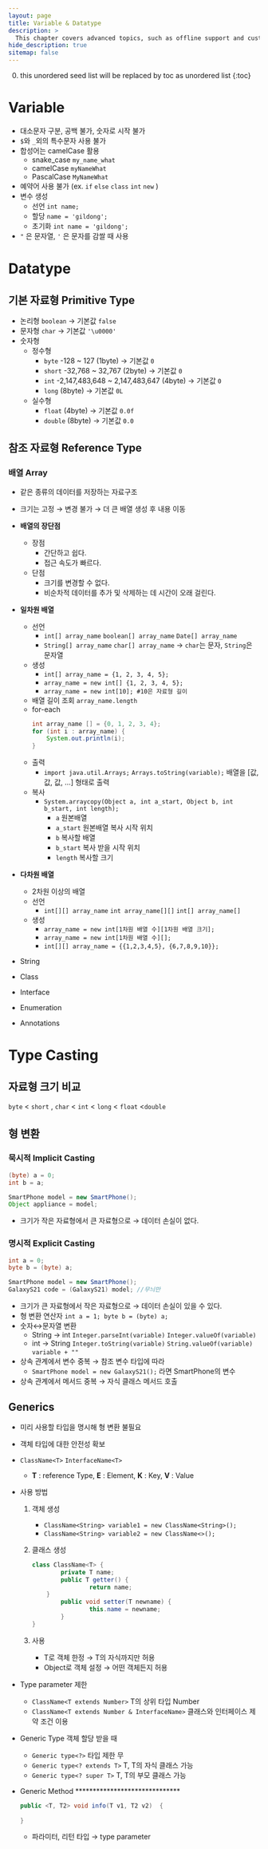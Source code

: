 ```yaml
---
layout: page
title: Variable & Datatype
description: >
  This chapter covers advanced topics, such as offline support and custom JS builds. Codings skills are recommended.
hide_description: true
sitemap: false
---
```

0. this unordered seed list will be replaced by toc as unordered list
{:toc}

# Variable
- 대소문자 구분, 공백 불가, 숫자로 시작 불가
- `$`와 `_`외의 특수문자 사용 불가
- 합성어는 camelCase 활용
    - snake_case `my_name_what`
    - camelCase `myNameWhat`
    - PascalCase `MyNameWhat`
- 예약어 사용 불가 (ex. `if` `else` `class` `int` `new` )
- 변수 생성
    - 선언 `int name;`
    - 할당 `name = 'gildong';`
    - 초기화 `int name = 'gildong';`
- `"` 은 문자열, `'` 은 문자를 감쌀 때 사용

# Datatype
## 기본 자료형 Primitive Type
- 논리형 `boolean` → 기본값 `false`
- 문자형 `char` → 기본값 `'\u0000'`
- 숫자형
    - 정수형
        - `byte` -128 ~ 127 (1byte) → 기본값 `0`
        - `short` -32,768 ~ 32,767 (2byte) → 기본값 `0`
        - `int` -2,147,483,648 ~ 2,147,483,647 (4byte) → 기본값 `0`
        - `long` (8byte) → 기본값 `0L`
    - 실수형
        - `float` (4byte) → 기본값 `0.0f`
        - `double` (8byte) → 기본값 `0.0`

## 참조 자료형 Reference Type
### 배열 Array
- 같은 종류의 데이터를 저장하는 자료구조
- 크기는 고정 → 변경 불가 → 더 큰 배열 생성 후 내용 이동

- **배열의 장단점**
    - 장점
        - 간단하고 쉽다.
        - 접근 속도가 빠르다.
    - 단점
        - 크기를 변경할 수 없다.
        - 비순차적 데이터를 추가 및 삭제하는 데 시간이 오래 걸린다.

- **일차원 배열**
    - 선언
        - `int[] array_name` `boolean[] array_name` `Date[] array_name`
        - `String[] array_name` `char[] array_name` → `char`는 문자, `String`은  문자열
    - 생성
        - `int[] array_name = {1, 2, 3, 4, 5};`
        - `array_name = new int[] {1, 2, 3, 4, 5};`
        - `array_name = new int[10]; #10은 자료형 길이`
    - 배열 길이 조회 `array_name.length`
    - for-each
        ```java
        int array_name [] = {0, 1, 2, 3, 4};
        for (int i : array_name) {
            System.out.println(i);
        }
        ```
    - 출력
        - `import java.util.Arrays;` `Arrays.toString(variable);` 배열을 [값, 값, 값, …] 형태로 출력
    - 복사
        - `System.arraycopy(Object a, int a_start, Object b, int b_start, int length);`
            - `a` 원본배열
            - `a_start` 원본배열 복사 시작 위치
            - `b` 복사할 배열
            - `b_start` 복사 받을 시작 위치
            - `length` 복사할 크기

- **다차원 배열**
    - 2차원 이상의 배열
    - 선언
        - `int[][] array_name` `int array_name[][]` `int[] array_name[]`
    - 생성
        - `array_name = new int[1차원 배열 수][1차원 배열 크기];`
        - `array_name = new int[1차원 배열 수][];`
        - `int[][] array_name = {{1,2,3,4,5}, {6,7,8,9,10}};`

- String
- Class
- Interface
- Enumeration
- Annotations

# Type Casting
## 자료형 크기 비교
`byte` < `short` , `char` < `int`  < `long` < `float` <`double`

## 형 변환
### 묵시적 Implicit Casting
```java
(byte) a = 0;
int b = a;
```

```java
SmartPhone model = new SmartPhone();
Object appliance = model;
```

- 크기가 작은 자료형에서 큰 자료형으로 → 데이터 손실이 없다.

### 명시적 Explicit Casting

```java
int a = 0;
byte b = (byte) a;
```

```java
SmartPhone model = new SmartPhone();
GalaxyS21 code = (GalaxyS21) model; //무늬만
```

- 크기가 큰 자료형에서 작은 자료형으로 → 데이터 손실이 있을 수 있다.
- 형 변환 연산자 `int a = 1; byte b = (byte) a;`
- 숫자↔문자열 변환
    - String → int `Integer.parseInt(variable)` `Integer.valueOf(variable)`
    - int → String `Integer.toString(variable)` `String.valueOf(variable)` `variable + ""`
- 상속 관계에서 변수 중복 → 참조 변수 타입에 따라
    - `SmartPhone model = new GalaxyS21();` 라면 SmartPhone의 변수
- 상속 관계에서 메서드 중복 → 자식 클래스 메서드 호출

## Generics
- 미리 사용할 타입을 명시해 형 변환 불필요
- 객체 타입에 대한 안전성 확보
- `ClassName<T>` `InterfaceName<T>`
    - **T** : reference Type, **E** : Element, **K** : Key, **V** : Value
- 사용 방법
    1. 객체 생성
        - `ClassName<String> variable1 = new ClassName<String>();`
        - `ClassName<String> variable2 = new ClassName<>();`
    2. 클래스 생성
        
        ```java
        class ClassName<T> {
        		private T name;
        		public T getter() {
        				return name;
            }
        		public void setter(T newname) {
        				this.name = newname;
        		}
        }
        ```
        
    3. 사용
        - T로 객체 한정 → T의 자식까지만 허용
        - Object로 객체 설정 → 어떤 객체든지 허용
- Type parameter 제한
    - `ClassName<T extends Number>` T의 상위 타입 Number
    - `ClassName<T extends Number & InterfaceName>` 클래스와 인터페이스 제약 조건 이용
- Generic Type 객체 할당 받을 때
    - `Generic type<?>` 타입 제한 무
    - `Generic type<? extends T>` T, T의 자식 클래스 가능
    - `Generic type<? super T>` T, T의 부모 클래스 가능
- Generic Method ******************************
    
    ```java
    public <T, T2> void info(T v1, T2 v2)  {
    		
    }
    ```
    
    - 파라미터, 리턴 타입 → type parameter
